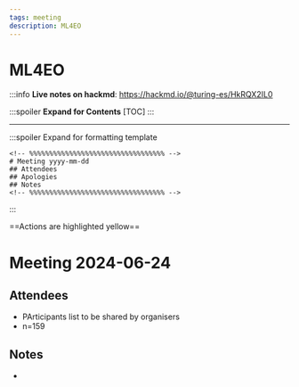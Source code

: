 ```yaml
---
tags: meeting
description: ML4EO
---
```


# ML4EO

:::info
**Live notes on hackmd**: https://hackmd.io/@turing-es/HkRQX2IL0

:::spoiler **Expand for Contents**
[TOC]
:::

---
:::spoiler Expand for formatting template
```
<!-- %%%%%%%%%%%%%%%%%%%%%%%%%%%%%%%%%% -->
# Meeting yyyy-mm-dd
## Attendees
## Apologies
## Notes
<!-- %%%%%%%%%%%%%%%%%%%%%%%%%%%%%%%%%% -->
```
:::

==Actions are highlighted yellow==

<!-- %%%%%%%%%%%%%%%%%%%%%%%%%%%%%%%%%% -->

# Meeting 2024-06-24

## Attendees
- PArticipants list to be shared by organisers
- n=159

## Notes
- 

<!-- %%%%%%%%%%%%%%%%%%%%%%%%%%%%%%%%%% -->